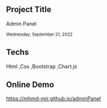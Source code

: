 <h2>Project Title </h2>
<p>  Admin Panel </p>


<small>Wednesday, September 21, 2022</small>

<h2>Techs </h2>
<p>Html ,Css ,Bootstrap ,Chart.js</p>

<h2>Online Demo</h2>
<p>
  <a href="https://mhmd-mir.github.io/eventex">https://mhmd-mir.github.io/adminPanel</a>
</p>


